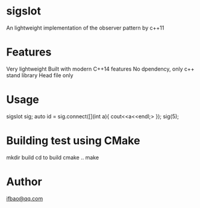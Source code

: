 # sigslot
An lightweight implementation of the observer pattern by c++11

# Features
Very lightweight
Built with modern C++14 features
No dpendency, only c++ stand library
Head file only


# Usage
sigslot<int> sig;
auto id = sig.connect([](int a){
    cout<<a<<endl;>
});
sig(5);


# Building test using CMake
mkdir build
cd to build
cmake ..
make


# Author
ifbao@qq.com


